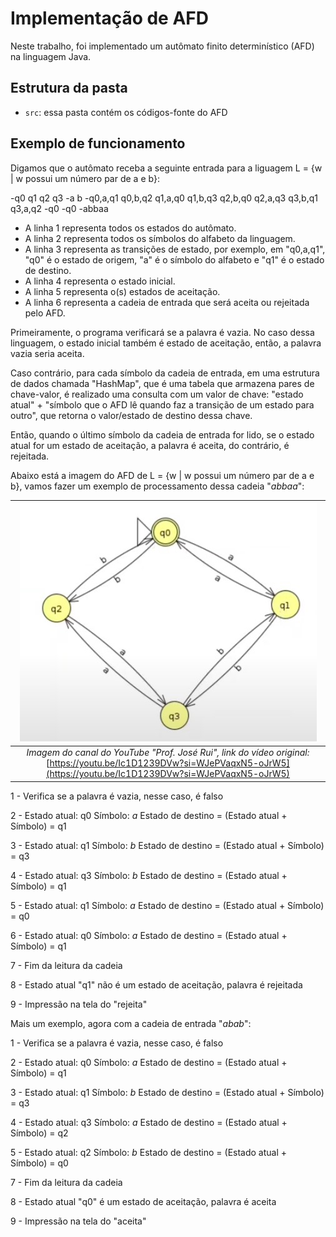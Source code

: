 # Implementação de AFD

Neste trabalho, foi implementado um autômato finito determinístico (AFD) na linguagem Java.

## Estrutura da pasta

- `src`: essa pasta contém os códigos-fonte do AFD

## Exemplo de funcionamento

Digamos que o autômato receba a seguinte entrada para a liguagem L = {w | w possui um número par de a e b}:

-q0 q1 q2 q3
-a b
-q0,a,q1 q0,b,q2 q1,a,q0 q1,b,q3 q2,b,q0 q2,a,q3 q3,b,q1 q3,a,q2
-q0
-q0
-abbaa


* A linha 1 representa todos os estados do autômato.
* A linha 2 representa todos os símbolos do alfabeto da linguagem.
* A linha 3 representa as transições de estado, por exemplo, em "q0,a,q1", "q0" é o estado de origem, "a" é o símbolo do alfabeto e "q1" é o estado de destino.
* A linha 4 representa o estado inicial.
* A linha 5 representa o(s) estados de aceitação.
* A linha 6 representa a cadeia de entrada que será aceita ou rejeitada pelo AFD.


Primeiramente, o programa verificará se a palavra é vazia. No caso dessa linguagem, o estado inicial também é estado de aceitação, então, a palavra vazia seria aceita.

Caso contrário, para cada símbolo da cadeia de entrada, em uma estrutura de dados chamada "HashMap", que é uma tabela que armazena pares de chave-valor, é realizado uma consulta com um valor de chave: "estado atual" + "símbolo que o AFD lê quando faz a transição de um estado para outro", que retorna o valor/estado de destino dessa chave.

Então, quando o último símbolo da cadeia de entrada for lido, se o estado atual for um estado de aceitação, a palavra é aceita, do contrário, é rejeitada.


Abaixo está a imagem do AFD de L = {w | w possui um número par de a e b}, vamos fazer um exemplo de processamento dessa cadeia "*abbaa*":

| ![Autômato finito determinístico da linguagem L](src/automato.jpg) |
|:--:|
| *Imagem do canal do YouTube "Prof. José Rui", link do vídeo original:* [https://youtu.be/Ic1D1239DVw?si=WJePVaqxN5-oJrW5](https://youtu.be/Ic1D1239DVw?si=WJePVaqxN5-oJrW5) |


1 - Verifica se a palavra é vazia, nesse caso, é falso

2 - Estado atual: q0
    Símbolo: *a*
    Estado de destino = (Estado atual + Símbolo) = q1

3 - Estado atual: q1
    Símbolo: *b*
    Estado de destino = (Estado atual + Símbolo) = q3

4 - Estado atual: q3
    Símbolo: *b*
    Estado de destino = (Estado atual + Símbolo) = q1

5 - Estado atual: q1
    Símbolo: *a*
    Estado de destino = (Estado atual + Símbolo) = q0

6 - Estado atual: q0
    Símbolo: *a*
    Estado de destino = (Estado atual + Símbolo) = q1

7 - Fim da leitura da cadeia

8 - Estado atual "q1" não é um estado de aceitação, palavra é rejeitada

9 - Impressão na tela do "rejeita"


Mais um exemplo, agora com a cadeia de entrada "*abab*":

1 - Verifica se a palavra é vazia, nesse caso, é falso

2 - Estado atual: q0
    Símbolo: *a*
    Estado de destino = (Estado atual + Símbolo) = q1

3 - Estado atual: q1
    Símbolo: *b*
    Estado de destino = (Estado atual + Símbolo) = q3

4 - Estado atual: q3
    Símbolo: *a*
    Estado de destino = (Estado atual + Símbolo) = q2

5 - Estado atual: q2
    Símbolo: *b*
    Estado de destino = (Estado atual + Símbolo) = q0

7 - Fim da leitura da cadeia

8 - Estado atual "q0" é um estado de aceitação, palavra é aceita

9 - Impressão na tela do "aceita"

